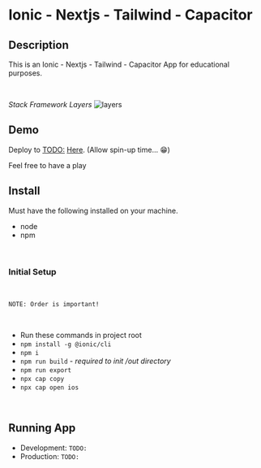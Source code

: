 # **Ionic - Nextjs - Tailwind - Capacitor**

## **Description**

This is an Ionic - Nextjs - Tailwind - Capacitor App for educational purposes.

</br>

_Stack Framework Layers_
![layers](https://user-images.githubusercontent.com/24437988/112493886-739b0d80-8d7a-11eb-8dc4-158c3938fb99.png)

## **Demo**

Deploy to <TODO:> [Here](http://TODO:1000). (Allow spin-up time... :grin:)

Feel free to have a play

## **Install**

Must have the following installed on your machine.

- node
- npm

</br>

### **Initial Setup**

</br>

    NOTE: Order is important!

</br>

- Run these commands in project root
- `npm install -g @ionic/cli`
- `npm i`
- `npm run build` - _required to init /out directory_
- `npm run export`
- `npx cap copy`
- `npx cap open ios`

</br>

## Running App

- Development: `TODO:`
- Production: `TODO:`
